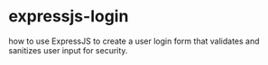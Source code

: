 # expressjs-login
how to use ExpressJS to create a user login form that validates and sanitizes user input for security.
